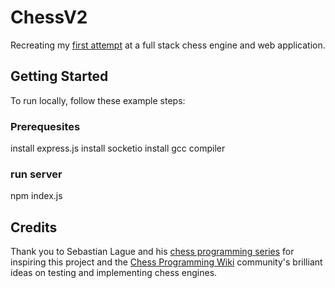 # ChessV2
Recreating my [first attempt](https://github.com/almightygloman/chess) at a full stack chess engine and web application.

## Getting Started

To run locally, follow these example steps:

### Prerequesites
install express.js
install socketio
install gcc compiler

### run server
npm index.js


## Credits

Thank you to Sebastian Lague and his [chess programming series](https://youtube.com/playlist?list=PLFt_AvWsXl0cvHyu32ajwh2qU1i6hl77c&si=CNvku27AR2iciHJb) for inspiring this project and the [Chess Programming Wiki](https://www.chessprogramming.org/Main_Page) community's brilliant ideas on testing and implementing chess engines.

